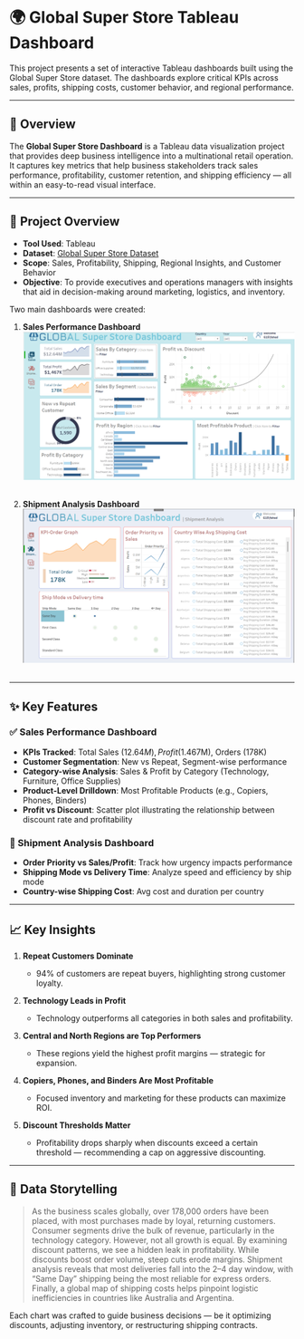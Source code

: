 # 🌍 Global Super Store Tableau Dashboard

This project presents a set of interactive Tableau dashboards built using the Global Super Store dataset. The dashboards explore critical KPIs across sales, profits, shipping costs, customer behavior, and regional performance.

---

## 🔎 Overview

The **Global Super Store Dashboard** is a Tableau data visualization project that provides deep business intelligence into a multinational retail operation. It captures key metrics that help business stakeholders track sales performance, profitability, customer retention, and shipping efficiency — all within an easy-to-read visual interface.

---

## 📁 Project Overview

- **Tool Used**: Tableau
- **Dataset**: [Global Super Store Dataset](https://www.kaggle.com/datasets/apoorvaappz/global-super-store-dataset)
- **Scope**: Sales, Profitability, Shipping, Regional Insights, and Customer Behavior
- **Objective**: To provide executives and operations managers with insights that aid in decision-making around marketing, logistics, and inventory.

Two main dashboards were created:
1. **Sales Performance Dashboard**
   <img src="Dashboards/Superstore Dashboard.png"/>&nbsp;
   
2. **Shipment Analysis Dashboard**
   <img src="Dashboards/Shipment Analysis Dashboard.png"/>&nbsp;

---

## ✨ Key Features

### ✅ Sales Performance Dashboard
- **KPIs Tracked**: Total Sales ($12.64M), Profit ($1.467M), Orders (178K)
- **Customer Segmentation**: New vs Repeat, Segment-wise performance
- **Category-wise Analysis**: Sales & Profit by Category (Technology, Furniture, Office Supplies)
- **Product-Level Drilldown**: Most Profitable Products (e.g., Copiers, Phones, Binders)
- **Profit vs Discount**: Scatter plot illustrating the relationship between discount rate and profitability

### 🚚 Shipment Analysis Dashboard
- **Order Priority vs Sales/Profit**: Track how urgency impacts performance
- **Shipping Mode vs Delivery Time**: Analyze speed and efficiency by ship mode
- **Country-wise Shipping Cost**: Avg cost and duration per country

---

## 📈 Key Insights

1. **Repeat Customers Dominate**  
   - 94% of customers are repeat buyers, highlighting strong customer loyalty.

2. **Technology Leads in Profit**  
   - Technology outperforms all categories in both sales and profitability.

3. **Central and North Regions are Top Performers**  
   - These regions yield the highest profit margins — strategic for expansion.

4. **Copiers, Phones, and Binders Are Most Profitable**  
   - Focused inventory and marketing for these products can maximize ROI.

5. **Discount Thresholds Matter**  
   - Profitability drops sharply when discounts exceed a certain threshold — recommending a cap on aggressive discounting.

---

## 📖 Data Storytelling

> As the business scales globally, over 178,000 orders have been placed, with most purchases made by loyal, returning customers. Consumer segments drive the bulk of revenue, particularly in the technology category. However, not all growth is equal. By examining discount patterns, we see a hidden leak in profitability. While discounts boost order volume, steep cuts erode margins. Shipment analysis reveals that most deliveries fall into the 2–4 day window, with “Same Day” shipping being the most reliable for express orders. Finally, a global map of shipping costs helps pinpoint logistic inefficiencies in countries like Australia and Argentina.

Each chart was crafted to guide business decisions — be it optimizing discounts, adjusting inventory, or restructuring shipping contracts.
